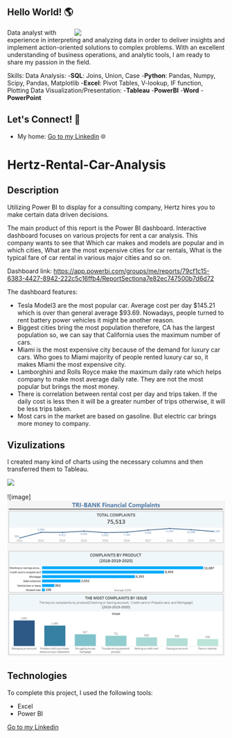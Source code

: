 ## Hello World! 🌎 

<a href="https://cdn.futura-sciences.com/sources/images/Big-Data.jpg"><img align="right" width="349" height="auto" src="https://cdn.futura-sciences.com/sources/images/Big-Data.jpg"></a>

Data analyst with experience in interpreting and analyzing data in order to deliver insights and implement action-oriented solutions to complex problems. With an excellent understanding of business operations, and analytic tools, I am ready to share my passion in the field.

Skills: 
Data Analysis: 
-**SQL**: Joins, Union, Case
-**Python**: Pandas, Numpy, Scipy, Pandas, Matplotlib
-**Excel**: Pivot Tables, V-lookup, IF function, Plotting 
Data Visualization/Presentation:
-**Tableau**
-**PowerBI**
-**Word**
-**PowerPoint**

## Let's Connect! 🤝

- My home: <a href="https://www.linkedin.com/in/tansu-ayaz-797bb313a/">Go to my Linkedin</a> 🌐

# Hertz-Rental-Car-Analysis

## Description

Utilizing Power BI to display for a consulting company, Hertz hires you to make certain data driven decisions.

The main product of this report is the Power BI dashboard. Interactive dashboard focuses on various projects for rent a car analysis. This company wants to see that Which car makes and models are popular and in which cities, What are the most expensive cities for car rentals, What is the typical fare  of car rental in various major cities and so on.

Dashboard link: https://app.powerbi.com/groups/me/reports/79cf1c15-6383-4427-8942-222c5c16ffb4/ReportSectiona7e82ec747500b7d6d72

The dashboard features:

- Tesla Model3 are the most popular car.  Average cost per day $145.21 which is over than general average $93.69. Nowadays, people turned to rent battery power vehicles it might be another reason. 
- Biggest cities bring the most population therefore, CA has the largest population so, we can say that California uses the maximum number of cars.
- Miami is the most expensive city because of the demand for luxury car cars. Who goes to Miami majority of people rented luxury car so, it makes Miami the most expensive city.
- Lamborghini and Rolls Royce make the maximum daily rate which helps company to make most average daily rate. They are not the most popular but brings the most money.
- There is correlation between rental cost per day and trips taken. If the daily cost is less then it will be a greater number of trips otherwise, it will be less trips taken.
-  Most cars in the market are based on gasoline. But electric car brings more money to company.

## Vizulizations

I created many kind of charts using the necessary columns and then transferred them to Tableau.


<img src =
"https://encrypted-tbn0.gstatic.com/images?q=tbn:ANd9GcRVjM9Bs8g-87dYNKS-eCL_Hlar-j6G5anDbw&usqp=CAU" width="350" height="auto" />

![image] <img src = "https://github.com/Tansuuuu/Financial-Complaints-Analysis/blob/main/Tri-Bank%20company%20Analysis%20Picture%20-%20Copy.jpg" />

## Technologies
To complete this project, I used the following tools:
- Excel
- Power BI


<a href="https://www.linkedin.com/in/tansu-ayaz-797bb313a/">Go to my Linkedin</a>

